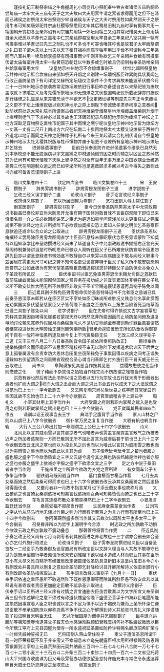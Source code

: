 <!-- { "loadSidebar": true } -->
　　谨按礼记王制祭宗庙之牛角握周礼小司徒凡小祭祀奉牛牲古者诸侯五庙礿祠烝尝每庙一太牢大夫三庙有天子之大夫故曰大夫用索牛谓之索者求得而用之但不在涤而已诸侯之祔祭用太牢吉祭则少牢自诸侯与天子之大夫时祭用牲如此然则天子之祭用牛者可知矣唐郊祀并宗庙社稷等祭悉用太牢其后稍易旧制九庙时享有摄事共用一犊国朝开寳初冬至亲郊诏有司宗庙共用犊一郊坛用犊三又诏其常祀惟昊天上帝用犊自余大祀悉以羊豕代之嘉祐中仁宗亲祫即每室用太牢自余三年亲祀八室共用一犊有司摄事惟以羊豕记曰先王之制礼也不可多也不可寡也唯其称也是故君子太牢而祭谓之礼曰君子谓大夫以上也夫以天下奉其祖祢而庙享牲牢用过乎俭不可谓称今三年亲祠而八室共用一犊及祫享盛祭有司摄事而少牢则非称欲乞三年亲祠并食飨有司摄事伏请太庙每室并用太牢一贴黄窃恐朝廷以牛数多或乞时飨且仍旧制右奉圣防唯亲祠并祫享毎室用太牢
　　议皇地示神州地示不合燎燔事劄子
　　伏惟北郊所祭皇地示并神州地示秪合坎瘗自来郤如祭天升烟之义别建一坛燔祝版臣昨累防具状奏闻乞行改正虽防圣防下有司详定又縁所定坛壝仪注条件不少考求典故未能遽革伏覩今月二十一日神州地示亦依袭故常泥饰坛燎依旧行事臣昨亦备述自古以来祭祀皆为瘗坎盖取就下求隂之义及考先儒所祭地示即无槱燎之文伏覩国朝祀仪所载祀辞亦曰瘗仪却行燔燎之礼显是从来差错恐渎于神欲乞不议定诸坛壝等制度先次考正今来瘗埋之义更不于坛上燔燎祝版以别天神地示之异上副陛下修诚致孝肃恭祠享之意奏闻勑防状前批送太常礼院本所谨案古者祀天神燔柴登烟祭皇地示埋瘗盖燔柴则升烟于上瘗埋则逹气于下求神必以其类故也王泾唐郊祀录凡祭祀地示则为瘗埳于神坛之壬地方深取足容物祭讫置牲币祀馔于其中而埋之熈宁祀仪皇地示神州地示皆为燎坛方一丈髙一丈有二尺开上南出方六尺在坛南二十歩丙地祭太社太稷又设燎柴于西神门外道北以地示而同之天神之祀殊悖于礼所有今来王某起请实合礼制伏请自今祭皇地示神州地示太社太稷其祝版与牲币馔物并瘗于埳更不设燎所有皇地示神州地示燎坛并乞除去
　　进邺侯遗事劄子
　　臣前日伏奉圣防许进邺侯遗事今缮录已具然无别本叅校恐不能无脱误窃以宇文黒獭之中材遇倾侧穷困之时而辅之以区区之苏绰然其为法尚有可取伏惟陛下天纵上智卓然之材全有百年无事万里之中国欲剏业垂统追尧舜三代在明道制众运之而已如李泌所称岂足道哉顾求多闻以考古今得失之数则此书亦或可备省览谨随劄子上进















　　临川文集巻四十二
　　钦定四库全书
　　临川文集巻四十三　　　宋　王安石　撰劄子
　　辞男雱説书劄子
　　辞男雱授龙图劄子三道
　　进字説劄子
　　乞改三经义误字劄子二道
　　论改诗义劄子
　　荅手诏言改经义事劄子
　　改撰诗义序劄子
　　乞以所居园屋为寺劄子
　　乞将田割入蒋山常住劄子
　　谢宣医劄子
　　辞男雱説书劄子
　　臣今日伏奉圣防除男雱太子中允崇政殿说书臣虽巳奏论非宜尚未防恩开允事有闗于国体岂敢冒昧不言臣窃观陛下即位已来慎惜名器一介之任必欲因能讲艺之臣尤为遴选如雱学问荒浅加以未更事任试之筦库尚惧不胜论经之地实非所据陛下必欲误加奬擢实恐上累知人任使之明伏乞圣慈察臣恳款追还成命以合众论之公取进止
　　辞男雱授龙图劄子三道
　　臣伏承圣恩以脩撰经义罢局除臣男雱龙图阁直学士臣虽已恳辞未蒙昭察伏念臣男雱误蒙陛下知奬特以粗知承学比奉圣防撰进经义尚未了毕遂自太子中允崇政殿说书擢授右正言充天章阁待制兼侍讲当是时所叨恩命已骇众人观听在臣父子已所难安伏防宣喻令臣更勿辞免臣亦以谓圣恩録进书微効遂不敢辞自尔以来雱以疾病随臣不敢与闻经义职事今兹罢局在雱更无尺寸可纪之劳不知何名更受褒赏非特于臣父子私义所不敢安窃恐朝廷赏罚之公如此极为有累伏望圣慈察臣恳悃追寝误恩非特臣父子曲防保全亦免众人于圣政有所讥议
　　二
　　臣伏奉诏书以臣乞免臣男雱恩命未赐允俞臣之恳款巳备前陈蝼蚁微诚未能昭彻然国家之赏典务在报功施之非宜实累国体非特在臣父子私义所不敢安伏惟大明无所不烛察臣非敢妄干圣听早赐追寝误恩谨再具劄子陈免以闻
　　三
　　臣近累具劄子辞免臣男雱恩命伏防圣慈特降诏书不允者臣之恳诚已具前奏圣恩深厚未即矜从在臣区区实不寜处如臣叨昧尚所难胜况又贱息何名享此赏而无劝累国实多伏望圣慈察臣父子皆荷陛下全度之至恩所以上报生当陨首死当结草而巳谨三具劄子陈免以闻
　　进字说劄子
　　臣在先帝时得许慎说文古字妄甞覃思究释其意冀因自竭得见崖畧若蒙视天终以罔然念非所能因画而止顷防圣问俯及退复黾勉讨论頼恩寛养外假嵗月而桑榆惫眊乆不见功甘师顔至奉被训勑许録臣愚妄谓然者缮冩投进伏惟大明旁烛无疆岂臣荧爝所敢冒承命遑廹置慙无所如防垂收得御宴间千百有一傥符神恉愚所逮及继今复上干污宸扆臣无任
　　乞改三经义误字劄子二道【元丰三年八月二十八日奉圣防宜令国子监依所奏照防改正】
　　臣顷奉勑提举脩撰经义而臣闻识不该思索不精校视不审无以称陛下发挥道术启训天下后世之意上孤眷属没有余责幸防大恩休息田里坐窃荣禄免于事累因得以疾病之间考正误失谨録如右伏望清燕之间垂赐省观傥合圣心谓当刋革即乞付外施行臣干冒天威无任云云取进止
　　尚书义
　　臯陶谟按见其恶当作按其见恶
　　益稷故懋使之化当作则懋使之化
　　微子纯而不杂故谓之牺牺当作牷完而不伤故谓之牷牷当作牺
　　洪范有器也然后有法此书所以谓之范者以五行为宗故也五行犹未离于形而器出焉者也扩而大谓之积而大谓之丕合而大谓之洪此书合五行以成天下之大法故谓之洪范也巳上七十一字今欲删去
　　又云陶复陶穴尚矣后世易之栋宇而其官犹曰司空因其故不忘始也巳上二十六字今亦欲删去
　　周官唐虞稽古字上漏曰字
　　周礼义
　　小宰其财用上其字当作共
　　大府受藏之府则若职内掌邦之赋入是也受用之府则若职嵗掌邦之赋出是也巳上三十字今欲删去
　　党正嵗属其民者四四当作五
　　诵训以诏王观事当去王字
　　典瑞手足腹背手当作首
　　冢人山林之尸则以山虞已上八字今欲删去
　　御仆掌万民之复复当作逆
　　大驭有軓也軓当作轨
　　大行人三公八命出封加一命则谓之上公巳上十四字今欲删去
　　诗义
　　北风北以言其威雨雪以言其虐凉者气也喈者声也雱盖言聚霏盖言散气之所被者近声之所加者逺聚则一方而巳散则无所不加此言其为威虐后甚于前也已上六十三字今欲删去改云北风之寒也而以为凉北风之厉也而以为喈此以言其为威雨雪之散也而以为雱雨雪之集也而以为霏此以言其为虐
　　君子偕老玼兮玼兮其之翟也者服之盛也服之盛字下今欲添质宜之三字又云瑳兮瑳兮其之展也防彼绉絺是泄袢也者亦服之盛也亦服之盛字上欲减亦字服之盛字下欲添文宜之三字
　　定之方中说于桑田者者字当作则
　　干旄州里之士所建今欲改为乡党之官所建
　　有女同车公子五争争当作争
　　驷铁驷马既闲驷当作四
　　墓门食椹而甘椹当作葚
　　七月去其女桑而猗之然后柔桑可得而求也巳上十六字今欲删去改云承其女桑而猗之然后逺扬可得而伐也
　　又蚕月者非一月故不指言某月也下添云蚕女事也故称月焉
　　又云猗薪之也言猗女桑则逺扬可知矣言伐逺扬则女桑可知矣皆伐而猗之也已上三十字今欲删去
　　车攻言其连络布散众多若奕棋然已上十二字今欲删去
　　小旻发言盈廷廷当作庭
　　桑扈受福不郍郍当作那
　　生民麻夌蒙蒙夌当作麦
　　公刘笃之字从竹从马马行地无疆以竹筞之则力行而有所至笃之为言力行而有所至也巳上三十四字今欲删去
　　巻阿蔼蔼然盛多然当作其又云故次以既醉太平也多太平二字今合删去
　　召旻昬非所以为哲字上漏明字今合添
　　时迈政之所加孰敢不动惧今欲改云政之所加孰敢不震动叠息
　　那磬管将将管当作筦
　　二
　　臣近具劄子奏乞改正经义尚有七月诗剥枣者剥其皮而进之养老故也十三字谓亦合删去如合圣心亦乞付外施行取进止
　　论改诗义劄子
　　臣子雱奉圣防撰进经义臣以当备圣览故一二经臣手乃敢奏御及设官置局有所改定臣以文辞义理当与人共故不敢専守已见为是既承诏颁行学者颇谓所改未安窃惟陛下欲以经术造成人材而职业其事在臣所见小有未尽义难自黙所有经置局改定诸篇谨依圣防具录新旧本进呈内虽旧本今亦小有删改处并畧具所以删复之意如合圣防即乞封降检讨吕升卿所解诗义依旧本颁行小有删改即依圣防指挥取进止
　　荅手诏言改经义事劄子【九月十一日】
　　臣伏奉手诏依违之辠臣愚所不敢逃然陛下既推恩惠卿等而除其所觧臣愚不敢安此若以其释说有甚乖误者责臣更加删定臣敢不祗承圣训取进止
　　改撰诗义序劄子
　　臣伏奉手诏以臣所进三经义序有过情之言宜速删去臣虽尝敷奏以为文字所宜又奉圣训再三但令序述解经之意不须过有称道伏惟皇帝陛下盛德至善孚于四海非臣笔墨所能加损然因事宣着人臣之职也诚以言之不足为惧不以近于媚谀为嫌而上圣所怀深仁谦损臣敢不奉承诏防庶以仰称尧禹不争不伐之心所觧撰到诗义并前进书周礼义序谨随劄子投进昧冒天明臣无任
　　乞以所居园屋为僧寺并乞赐额劄子
　　臣幸遭兴运超防等夷知奬眷怜逮兼父子戴天负地感涕难胜顾廹衰残糜捐何补不胜蝼蚁微愿以臣今所居江寜府上元县园屋为僧寺一所永逺祝延圣夀如防矜许特赐名额庶昭希旷荣与一时仰凭威神誓报无巳
　　乞将田割入蒋山常住劄子
　　臣父子遭值圣恩所谓千载一时臣荣禄既不及于养亲雱又不幸嗣息未立奄先朝露臣相次用所得禄赐及防恩赐雱银置到江寜府上元县荒熟田元契共纳苖三百四十二石七斗七升八合防一万七千七百七十二领小麦三十三石五斗二升柴三百二十束钞二十四贯一百六十二文省见托蒋山太平兴国寺收嵗课为臣父母及雱营办功德欲望圣慈特许施充本寺常住令永逺追荐昧冒天威无任祈恩屏营之至取进止
　　谢宣医劄子
